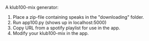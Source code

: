A klub100-mix generator:

1. Place a zip-file containing speaks in the "downloading" folder.
2. Run app100.py (shows up in localhost:5000)
3. Copy URL from a spotify playlist for use in the app.
4. Modify your klub100-mix in the app.

